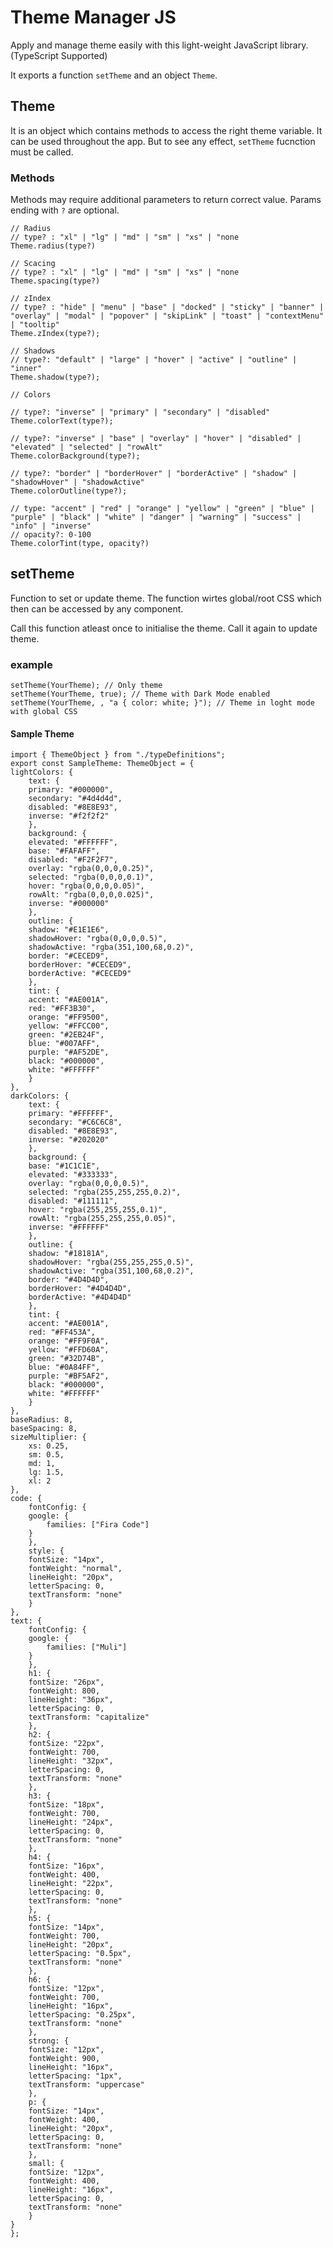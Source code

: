 # Theme Manager JS

Apply and manage theme easily with this light-weight JavaScript library. (TypeScript Supported)

It exports a function `setTheme` and an object `Theme`.

## Theme

It is an object which contains methods to access the right theme variable. It can be used throughout the app. But to see any effect, `setTheme` fucnction must be called.

### Methods

Methods may require additional parameters to return correct value. Params ending with `?` are optional.

    // Radius
    // type? : "xl" | "lg" | "md" | "sm" | "xs" | "none
    Theme.radius(type?)

    // Scacing
    // type? : "xl" | "lg" | "md" | "sm" | "xs" | "none
    Theme.spacing(type?)

    // zIndex
    // type? : "hide" | "menu" | "base" | "docked" | "sticky" | "banner" | "overlay" | "modal" | "popover" | "skipLink" | "toast" | "contextMenu" | "tooltip"
    Theme.zIndex(type?);

    // Shadows
    // type?: "default" | "large" | "hover" | "active" | "outline" | "inner"
    Theme.shadow(type?);

    // Colors

    // type?: "inverse" | "primary" | "secondary" | "disabled"
    Theme.colorText(type?); 

    // type?: "inverse" | "base" | "overlay" | "hover" | "disabled" | "elevated" | "selected" | "rowAlt"
    Theme.colorBackground(type?);

    // type?: "border" | "borderHover" | "borderActive" | "shadow" | "shadowHover" | "shadowActive"
    Theme.colorOutline(type?);

    // type: "accent" | "red" | "orange" | "yellow" | "green" | "blue" | "purple" | "black" | "white" | "danger" | "warning" | "success" | "info" | "inverse"
    // opacity?: 0-100
    Theme.colorTint(type, opacity?)

## setTheme

Function to set or update theme. The function wirtes global/root CSS which then can be accessed by any component.

Call this function atleast once to initialise the theme. Call it again to update theme.

### example

    setTheme(YourTheme); // Only theme
    setTheme(YourTheme, true); // Theme with Dark Mode enabled
    setTheme(YourTheme, , "a { color: white; }"); // Theme in loght mode with global CSS

#### Sample Theme

    import { ThemeObject } from "./typeDefinitions";
    export const SampleTheme: ThemeObject = {
    lightColors: {
        text: {
        primary: "#000000",
        secondary: "#4d4d4d",
        disabled: "#8E8E93",
        inverse: "#f2f2f2"
        },
        background: {
        elevated: "#FFFFFF",
        base: "#FAFAFF",
        disabled: "#F2F2F7",
        overlay: "rgba(0,0,0,0.25)",
        selected: "rgba(0,0,0,0.1)",
        hover: "rgba(0,0,0,0.05)",
        rowAlt: "rgba(0,0,0,0.025)",
        inverse: "#000000"
        },
        outline: {
        shadow: "#E1E1E6",
        shadowHover: "rgba(0,0,0,0.5)",
        shadowActive: "rgba(351,100,68,0.2)",
        border: "#CECED9",
        borderHover: "#CECED9",
        borderActive: "#CECED9"
        },
        tint: {
        accent: "#AE001A",
        red: "#FF3B30",
        orange: "#FF9500",
        yellow: "#FFCC00",
        green: "#2EB24F",
        blue: "#007AFF",
        purple: "#AF52DE",
        black: "#000000",
        white: "#FFFFFF"
        }
    },
    darkColors: {
        text: {
        primary: "#FFFFFF",
        secondary: "#C6C6C8",
        disabled: "#8E8E93",
        inverse: "#202020"
        },
        background: {
        base: "#1C1C1E",
        elevated: "#333333",
        overlay: "rgba(0,0,0,0.5)",
        selected: "rgba(255,255,255,0.2)",
        disabled: "#111111",
        hover: "rgba(255,255,255,0.1)",
        rowAlt: "rgba(255,255,255,0.05)",
        inverse: "#FFFFFF"
        },
        outline: {
        shadow: "#18181A",
        shadowHover: "rgba(255,255,255,0.5)",
        shadowActive: "rgba(351,100,68,0.2)",
        border: "#4D4D4D",
        borderHover: "#4D4D4D",
        borderActive: "#4D4D4D"
        },
        tint: {
        accent: "#AE001A",
        red: "#FF453A",
        orange: "#FF9F0A",
        yellow: "#FFD60A",
        green: "#32D74B",
        blue: "#0A84FF",
        purple: "#BF5AF2",
        black: "#000000",
        white: "#FFFFFF"
        }
    },
    baseRadius: 8,
    baseSpacing: 8,
    sizeMultiplier: {
        xs: 0.25,
        sm: 0.5,
        md: 1,
        lg: 1.5,
        xl: 2
    },
    code: {
        fontConfig: {
        google: {
            families: ["Fira Code"]
        }
        },
        style: {
        fontSize: "14px",
        fontWeight: "normal",
        lineHeight: "20px",
        letterSpacing: 0,
        textTransform: "none"
        }
    },
    text: {
        fontConfig: {
        google: {
            families: ["Muli"]
        }
        },
        h1: {
        fontSize: "26px",
        fontWeight: 800,
        lineHeight: "36px",
        letterSpacing: 0,
        textTransform: "capitalize"
        },
        h2: {
        fontSize: "22px",
        fontWeight: 700,
        lineHeight: "32px",
        letterSpacing: 0,
        textTransform: "none"
        },
        h3: {
        fontSize: "18px",
        fontWeight: 700,
        lineHeight: "24px",
        letterSpacing: 0,
        textTransform: "none"
        },
        h4: {
        fontSize: "16px",
        fontWeight: 400,
        lineHeight: "22px",
        letterSpacing: 0,
        textTransform: "none"
        },
        h5: {
        fontSize: "14px",
        fontWeight: 700,
        lineHeight: "20px",
        letterSpacing: "0.5px",
        textTransform: "none"
        },
        h6: {
        fontSize: "12px",
        fontWeight: 700,
        lineHeight: "16px",
        letterSpacing: "0.25px",
        textTransform: "none"
        },
        strong: {
        fontSize: "12px",
        fontWeight: 900,
        lineHeight: "16px",
        letterSpacing: "1px",
        textTransform: "uppercase"
        },
        p: {
        fontSize: "14px",
        fontWeight: 400,
        lineHeight: "20px",
        letterSpacing: 0,
        textTransform: "none"
        },
        small: {
        fontSize: "12px",
        fontWeight: 400,
        lineHeight: "16px",
        letterSpacing: 0,
        textTransform: "none"
        }
    }
    };

